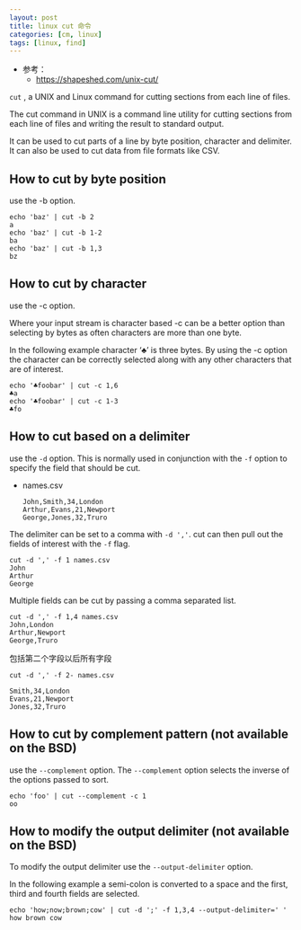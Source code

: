```yaml
---
layout: post
title: linux cut 命令
categories: [cm, linux]
tags: [linux, find]
---
```



* 参考：
  * <https://shapeshed.com/unix-cut/>


`cut` , a UNIX and Linux command for cutting sections from each line of files.

The cut command in UNIX is a command line utility for cutting sections from each line of files and writing the result to standard output. 

It can be used to cut parts of a line by byte position, character and delimiter. It can also be used to cut data from file formats like CSV.


## How to cut by byte position

use the -b option.

~~~ shell
echo 'baz' | cut -b 2
a
echo 'baz' | cut -b 1-2
ba
echo 'baz' | cut -b 1,3
bz
~~~

## How to cut by character

 use the -c option.

Where your input stream is character based -c can be a better option than selecting by bytes as often characters are more than one byte.

In the following example character ‘♣’ is three bytes. By using the -c option the character can be correctly selected along with any other characters that are of interest.

~~~ shell
echo '♣foobar' | cut -c 1,6
♣a
echo '♣foobar' | cut -c 1-3
♣fo
~~~


## How to cut based on a delimiter

use the `-d` option. This is normally used in conjunction with the `-f` option to specify the field that should be cut.

* names.csv
    ~~~
    John,Smith,34,London
    Arthur,Evans,21,Newport
    George,Jones,32,Truro
    ~~~

The delimiter can be set to a comma with `-d ','`. cut can then pull out the fields of interest with the `-f` flag. 

~~~ shell
cut -d ',' -f 1 names.csv
John
Arthur  
George
~~~

Multiple fields can be cut by passing a comma separated list.

~~~ shell
cut -d ',' -f 1,4 names.csv
John,London
Arthur,Newport
George,Truro
~~~

包括第二个字段以后所有字段

~~~ shell
cut -d ',' -f 2- names.csv

Smith,34,London
Evans,21,Newport
Jones,32,Truro
~~~


## How to cut by complement pattern (not available on the BSD)

use the `--complement` option. The `--complement` option selects the inverse of the options passed to sort.

~~~ shell
echo 'foo' | cut --complement -c 1
oo
~~~


## How to modify the output delimiter (not available on the BSD)

To modify the output delimiter use the `--output-delimiter` option. 

In the following example a semi-colon is converted to a space and the first, third and fourth fields are selected.

~~~ shell
echo 'how;now;brown;cow' | cut -d ';' -f 1,3,4 --output-delimiter=' '
how brown cow
~~~
























































































































